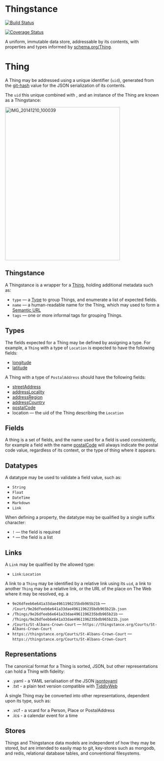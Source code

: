 # Thingstance

[![Build Status](https://travis-ci.org/thingstance/thingstance.svg?branch=master)](https://travis-ci.org/thingstance/thingstance)

[![Coverage Status](https://img.shields.io/coveralls/thingstance/thingstance.svg)](https://coveralls.io/r/thingstance/thingstance)

A uniform, immutable data store, addressable by its contents, with properties and types informed by [schema.org/Thing](http://schema.org/Thing).

# Thing

A Thing may be addressed using a unique identifier (`uid`), generated from the [git-hash](http://git-scm.com/book/en/v2/Git-Internals-Git-Objects) value for the JSON serialization of its contents.

The `uid` this unique combined with , and an instance of the Thing are known as a Thingstance:

<a href="https://www.flickr.com/photos/psd/15802043048" title="IMG_20141210_100039 by Paul Downey, on Flickr"><img src="https://farm8.staticflickr.com/7493/15802043048_42c66fa262.jpg" width="375" height="500" alt="IMG_20141210_100039"></a>

## Thingstance

A Thingstance is a wrapper for a [Thing](#Thing), holding additional metadata such as:

* `type` &mdash; a [Type](#Types) to group Things, and enumerate a list of expected fields.
* `name` &mdash; a human-readable name for the Thing, which may used to form a [Semantic URL](http://en.wikipedia.org/wiki/Semantic_URL#Slug)
* `tags` &mdash; one or more informal tags for grouping Things.

## Types ##

The fields expected for a Thing may be defined by assigning a type. For example, a `Thing` with a type of `Location` is expected to have the following fields:

* [longitude](http://schema.org/longitude)
* [latitude](http://schema.org/latitude)

A Thing with a type of `PostalAddress` should have the following fields:

* [streetAddress](http://schema.org/streetAddress)
* [addressLocality](http://schema.org/addressLocality)
* [addressRegion](http://schema.org/addressRegion)
* [addressCountry](http://schema.org/addressCountry)
* [postalCode](http://schema.org/postalCode)
* location &mdash; the uid of the Thing describing the `Location`

## Fields ##

A thing is a set of fields, and the name used for a field is used consistently, for example a field with the name [postalCode](http://schema.org/postalCode) will always indicate the postal code value, regardless of its context, or the type of thing where it appears.

## Datatypes ##

A datatype may be used to validate a field value, such as:

* `String`
* `Float`
* `DateTime`
* `Markdown`
* `Link`

When defining a property, the datatype may be qualified by a single suffix character:

* `!` &mdash; the field is required
* `*` &mdash; the field is a list

## Links

A `Link` may be qualified by the allowed type:

* `Link:Location`

A link to a `Thing` may be identified by a relative link using its `uid`, a link to another `Thing` may be a relative link, or the URL of the place on The Web where it may be resolved, eg. a 

* `9e26dfeeb6e641a33dae4961196235bdb965b21b` &mdash; `/Court/9e26dfeeb6e641a33dae4961196235bdb965b21b.json`
* `/Things/9e26dfeeb6e641a33dae4961196235bdb965b21b` &mdash; `/Things/9e26dfeeb6e641a33dae4961196235bdb965b21b.json`
* `/Courts/St-Albans-Crown-Court` &mdash; `https://thingstance.org/Courts/St-Albans-Crown-Court`
* `https://thingstance.org/Courts/St-Albans-Crown-Court` &mdash; `https://thingstance.org/Courts/St-Albans-Crown-Court`

## Representations

The canonical format for a Thing is sorted, JSON, but other representations can hold a Thing with fidelity:

* .yaml - a YAML serialisation of the JSON [jsontoyaml](http://jsontoyaml.com/#python)
* .txt - a plain text version compatible with [TiddlyWeb](http://tiddlyweb.org)

A single Thing may be converted into other representations, dependent upon its type, such as:

* .vcf - a vcard for a Person, Place or PostalAddress
* .ics - a calendar event for a time

## Stores

Things and Thingstance data models are independent of how they may be stored, but are intended to easily map to git, key-stores such as mongodb, and redis, relational database tables, and conventional filesystems.

